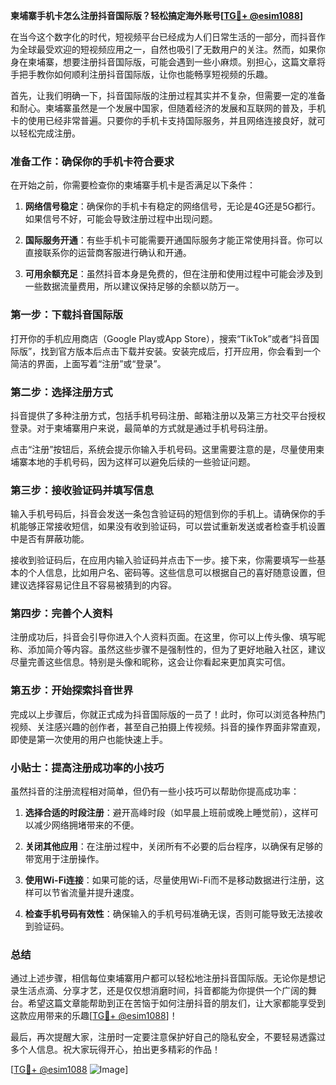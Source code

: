 **柬埔寨手机卡怎么注册抖音国际版？轻松搞定海外账号[[TG💪+ @esim1088](https://t.me/s/esim1088)]**

在当今这个数字化的时代，短视频平台已经成为人们日常生活的一部分，而抖音作为全球最受欢迎的短视频应用之一，自然也吸引了无数用户的关注。然而，如果你身在柬埔寨，想要注册抖音国际版，可能会遇到一些小麻烦。别担心，这篇文章将手把手教你如何顺利注册抖音国际版，让你也能畅享短视频的乐趣。

首先，让我们明确一下，抖音国际版的注册过程其实并不复杂，但需要一定的准备和耐心。柬埔寨虽然是一个发展中国家，但随着经济的发展和互联网的普及，手机卡的使用已经非常普遍。只要你的手机卡支持国际服务，并且网络连接良好，就可以轻松完成注册。

### 准备工作：确保你的手机卡符合要求

在开始之前，你需要检查你的柬埔寨手机卡是否满足以下条件：

1. **网络信号稳定**：确保你的手机卡有稳定的网络信号，无论是4G还是5G都行。如果信号不好，可能会导致注册过程中出现问题。
   
2. **国际服务开通**：有些手机卡可能需要开通国际服务才能正常使用抖音。你可以直接联系你的运营商客服进行确认和开通。

3. **可用余额充足**：虽然抖音本身是免费的，但在注册和使用过程中可能会涉及到一些数据流量费用，所以建议保持足够的余额以防万一。

### 第一步：下载抖音国际版

打开你的手机应用商店（Google Play或App Store），搜索“TikTok”或者“抖音国际版”，找到官方版本后点击下载并安装。安装完成后，打开应用，你会看到一个简洁的界面，上面写着“注册”或“登录”。

### 第二步：选择注册方式

抖音提供了多种注册方式，包括手机号码注册、邮箱注册以及第三方社交平台授权登录。对于柬埔寨用户来说，最简单的方式就是通过手机号码注册。

点击“注册”按钮后，系统会提示你输入手机号码。这里需要注意的是，尽量使用柬埔寨本地的手机号码，因为这样可以避免后续的一些验证问题。

### 第三步：接收验证码并填写信息

输入手机号码后，抖音会发送一条包含验证码的短信到你的手机上。请确保你的手机能够正常接收短信，如果没有收到验证码，可以尝试重新发送或者检查手机设置中是否有屏蔽功能。

接收到验证码后，在应用内输入验证码并点击下一步。接下来，你需要填写一些基本的个人信息，比如用户名、密码等。这些信息可以根据自己的喜好随意设置，但建议选择容易记住且不容易被猜到的内容。

### 第四步：完善个人资料

注册成功后，抖音会引导你进入个人资料页面。在这里，你可以上传头像、填写昵称、添加简介等内容。虽然这些步骤不是强制性的，但为了更好地融入社区，建议尽量完善这些信息。特别是头像和昵称，这会让你看起来更加真实可信。

### 第五步：开始探索抖音世界

完成以上步骤后，你就正式成为抖音国际版的一员了！此时，你可以浏览各种热门视频、关注感兴趣的创作者，甚至自己拍摄上传视频。抖音的操作界面非常直观，即使是第一次使用的用户也能快速上手。

### 小贴士：提高注册成功率的小技巧

虽然抖音的注册流程相对简单，但仍有一些小技巧可以帮助你提高成功率：

1. **选择合适的时段注册**：避开高峰时段（如早晨上班前或晚上睡觉前），这样可以减少网络拥堵带来的不便。

2. **关闭其他应用**：在注册过程中，关闭所有不必要的后台程序，以确保有足够的带宽用于注册操作。

3. **使用Wi-Fi连接**：如果可能的话，尽量使用Wi-Fi而不是移动数据进行注册，这样可以节省流量并提升速度。

4. **检查手机号码有效性**：确保输入的手机号码准确无误，否则可能导致无法接收到验证码。

### 总结

通过上述步骤，相信每位柬埔寨用户都可以轻松地注册抖音国际版。无论你是想记录生活点滴、分享才艺，还是仅仅想消磨时间，抖音都能为你提供一个广阔的舞台。希望这篇文章能帮助到正在苦恼于如何注册抖音的朋友们，让大家都能享受到这款应用带来的乐趣[[TG💪+ @esim1088](https://t.me/s/esim1088)]！

最后，再次提醒大家，注册时一定要注意保护好自己的隐私安全，不要轻易透露过多个人信息。祝大家玩得开心，拍出更多精彩的作品！

[[TG💪+ @esim1088](https://t.me/s/esim1088) ![Image](https://i.postimg.cc/4NQfJmqS/Snipaste-2025-05-13-00-14-12.png)]